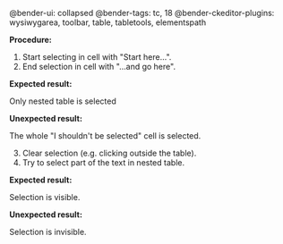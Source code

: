 @bender-ui: collapsed
@bender-tags: tc, 18
@bender-ckeditor-plugins: wysiwygarea, toolbar, table, tabletools, elementspath

**Procedure:**

1. Start selecting in cell with "Start here…".
2. End selection in cell with "…and go here".

**Expected result:**

Only nested table is selected

**Unexpected result:**

The whole "I shouldn't be selected" cell is selected.

3. Clear selection (e.g. clicking outside the table).
4. Try to select part of the text in nested table.

**Expected result:**

Selection is visible.

**Unexpected result:**

Selection is invisible.
